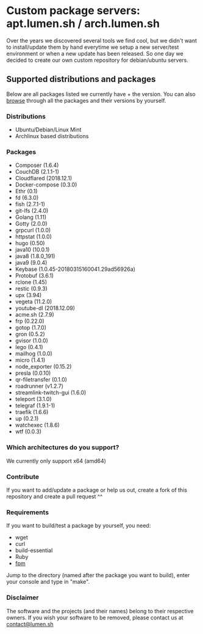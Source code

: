 # Custom package servers: apt.lumen.sh / arch.lumen.sh

Over the years we discovered several tools we find cool, but we didn't want to install/update them by hand everytime we setup a new server/test environment or when a new update has been released. So one 
day we decided to create our own custom repository for debian/ubuntu servers.

## Supported distributions and packages
Below are all packages listed we currently have + the version. You can also [browse](https://apt.lumen.sh/pool/stable/binary-amd64/) through all the packages and their versions by yourself.

### Distributions
* Ubuntu/Debian/Linux Mint
* Archlinux based distributions

### Packages

* Composer (1.6.4)
* CouchDB (2.1.1-1)
* Cloudflared (2018.12.1)
* Docker-compose (0.3.0)
* Ethr (0.1)
* fd (6.3.0)
* fish (2.7.1-1)
* git-lfs (2.4.0)
* Golang (1.11)
* Gotty (2.0.0)
* grpcurl (1.0.0)
* httpstat (1.0.0)
* hugo (0.50)
* java10 (10.0.1)
* java8 (1.8.0_191)
* java9 (9.0.4)
* Keybase (1.0.45-20180315160041.29ad56926a)
* Protobuf (3.6.1)
* rclone (1.45)
* restic (0.9.3)
* upx (3.94)
* vegeta (11.2.0)
* youtube-dl (2018.12.09)
* acme.sh (2.7.9)
* frp (0.22.0)
* gotop (1.7.0)
* gron (0.5.2)
* gvisor (1.0.0)
* lego (0.4.1)
* mailhog (1.0.0)
* micro (1.4.1)
* node_exporter (0.15.2)
* presla (0.0.10)
* qr-filetransfer (0.1.0)
* roadrunner (v1.2.7)
* streamlink-twitch-gui (1.6.0)
* teleport (3.1.0)
* telegraf (1.9.1-1)
* traefik (1.6.6)
* up (0.2.1)
* watchexec (1.8.6)
* wtf (0.0.3)

### Which architectures do you support?
We currently only support x64 (amd64)

### Contribute
If you want to add/update a package or help us out, create a fork of this repository and create a pull request ^^

### Requirements

If you want to build/test a package by yourself, you need:
 * wget
 * curl
 * build-essential
 * Ruby
 * [fpm](https://fpm.readthedocs.io/en/latest/)

Jump to the directory (named after the package you want to build), enter your console and type in "make".

### Disclaimer

The software and the projects (and their names) belong to their respective owners. If you wish your software to be removed, please contact us at contact@lumen.sh
